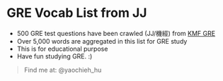 # GRE Vocab List from JJ
- 500 GRE test questions have been crawled (JJ/機經) from [KMF GRE](http://grev3.kmf.com/jijing/index?source=tc)
- Over 5,000 words are aggregated in this list for GRE study
- This is for educational purpose
- Have fun studying GRE. :)

> Find me at: @yaochieh_hu